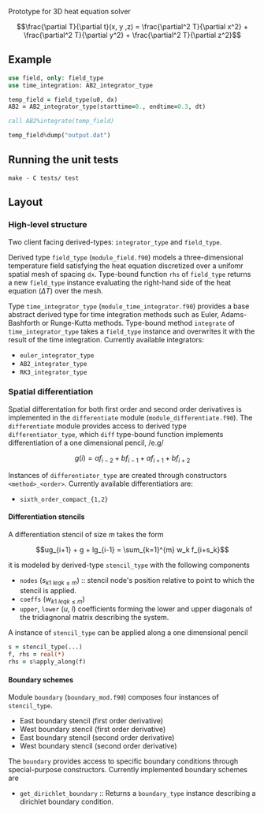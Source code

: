 Prototype for 3D heat equation solver

```math
\frac{\partial T}{\partial t}(x, y ,z) = \frac{\partial^2 T}{\partial x^2} + \frac{\partial^2 T}{\partial y^2} + \frac{\partial^2 T}{\partial z^2}
```
## Example

```fortran
use field, only: field_type
use time_integration: AB2_integrator_type

temp_field = field_type(u0, dx)
AB2 = AB2_integrator_type(starttime=0., endtime=0.3, dt)

call AB2%integrate(temp_field)

temp_field%dump("output.dat")
```

## Running the unit tests

```
make - C tests/ test
```

## Layout

### High-level structure

Two client facing derived-types: `integrator_type` and `field_type`.

Derived type `field_type` (`module_field.f90`) models a three-dimensional
temperature field satisfying the heat equation discretized over a
unifomr spatial mesh of spacing `dx`. Type-bound function `rhs` of
`field_type` returns a new `field_type` instance evaluating the
right-hand side of the heat equation ($\Delta T$) over the mesh.

Type `time_integrator_type` (`module_time_integrator.f90`) provides a base abstract
derived type for time integration methods such as Euler,
Adams-Bashforth or Runge-Kutta methods. Type-bound method `integrate`
of `time_integrator_type` takes a `field_type` instance and overwrites it
with the result of the time integration. Currently available integrators:

- `euler_integrator_type`
- `AB2_integrator_type`
- `RK3_integrator_type`

### Spatial differentiation

Spatial differentation for both first order and second order
derivatives is implemented in the `differentiate` module
(`module_differentiate.f90`). The `differentiate` module provides access
to derived type `differentiator_type`, which `diff` type-bound
function implements differentiation of a one dimensional pencil, /e.g/

```math
g(i) = af_{i-2} + bf_{i-1} + af_{i+1} + bf_{i+2}
```

Instances of `differentiator_type` are created through constructors
`<method>_<order>`. Currently available differentiatiors are:

- `sixth_order_compact_{1,2}`

#### Differentiation stencils

A differentiation stencil of size $m$ takes the form

```math
ug_{i+1} + g + lg_{i-1} = \sum_{k=1}^{m} w_k f_{i+s_k}
```

it is modeled by derived-type `stencil_type` with the following components

- `nodes` (${s_k}_{1 \ leq k \leq m}$) :: stencil node's position
  relative to point to which the stencil is applied.
- `coeffs` (${w_k}_{1 \ leq k \leq m}$)
- `upper`, `lower` ($u$, $l$) coefficients forming the lower and upper
  diagonals of the tridiagnonal matrix describing the system.
  
A instance of `stencil_type` can be applied along a one dimensional
pencil

```fortran
s = stencil_type(...)
f, rhs = real(*)
rhs = s%apply_along(f)
```

#### Boundary schemes

Module `boundary` (`boundary_mod.f90`) composes four instances of
`stencil_type`.

- East boundary stencil (first order derivative)
- West boundary stencil (first order derivative)
- East boundary stencil (second order derivative)
- West boundary stencil (second order derivative)

The `boundary` provides access to specific boundary conditions through
special-purpose constructors. Currently implemented boundary schemes are

- `get_dirichlet_boundary` :: Returns a `boundary_type` instance
  describing a dirichlet boundary condition.


